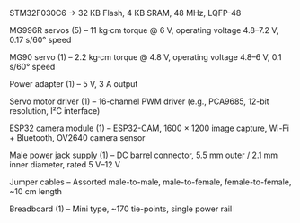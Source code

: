 STM32F030C6 → 32 KB Flash, 4 KB SRAM, 48 MHz, LQFP-48

MG996R servos (5) – 11 kg·cm torque @ 6 V, operating voltage 4.8–7.2 V, 0.17 s/60° speed

MG90 servo (1) – 2.2 kg·cm torque @ 4.8 V, operating voltage 4.8–6 V, 0.1 s/60° speed

Power adapter (1) – 5 V, 3 A output

Servo motor driver (1) – 16-channel PWM driver (e.g., PCA9685, 12-bit resolution, I²C interface)

ESP32 camera module (1) – ESP32-CAM, 1600 × 1200 image capture, Wi-Fi + Bluetooth, OV2640 camera sensor

Male power jack supply (1) – DC barrel connector, 5.5 mm outer / 2.1 mm inner diameter, rated 5 V–12 V

Jumper cables – Assorted male-to-male, male-to-female, female-to-female, ~10 cm length

Breadboard (1) – Mini type, ~170 tie-points, single power rail